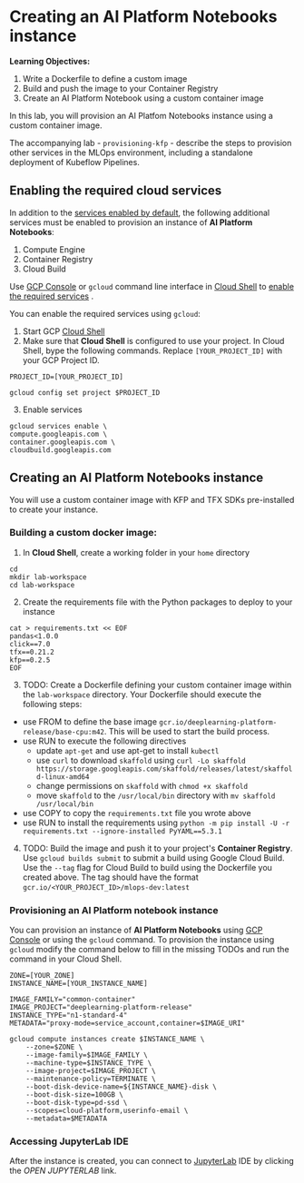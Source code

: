 # Creating an AI Platform Notebooks instance

**Learning Objectives:**
 1. Write a Dockerfile to define a custom image
 2. Build and push the image to your Container Registry
 2. Create an AI Platform Notebook using a custom container image
 
In this lab, you will provision an AI Platfom Notebooks instance using a custom container image.

The accompanying lab - `provisioning-kfp` - describe the steps to provision other services in the MLOps environment, including a standalone deployment of Kubeflow Pipelines.

## Enabling the required cloud services

In addition to the [services enabled by default](https://cloud.google.com/service-usage/docs/enabled-service), the following additional services must be enabled to provision an instance of **AI Platform Notebooks**:

1. Compute Engine
1. Container Registry
1. Cloud Build

Use [GCP Console](https://console.cloud.google.com/) or `gcloud` command line interface in [Cloud Shell](https://cloud.google.com/shell/docs/) to [enable the required services](https://cloud.google.com/service-usage/docs/enable-disable) . 

You can enable the required services using `gcloud`:
1. Start GCP [Cloud Shell](https://cloud.google.com/shell/docs/)
2. Make sure that **Cloud Shell** is configured to use your project. In Cloud Shell, bype the following commands. Replace `[YOUR_PROJECT_ID]` with your GCP Project ID.

```
PROJECT_ID=[YOUR_PROJECT_ID]

gcloud config set project $PROJECT_ID
```

3. Enable services
```
gcloud services enable \
compute.googleapis.com \
container.googleapis.com \
cloudbuild.googleapis.com 

```

## Creating an **AI Platform Notebooks** instance

You will use a custom container image with KFP and TFX SDKs pre-installed to create your instance. 

### Building a custom docker image:

1. In **Cloud Shell**,  create a working folder in your `home` directory
```
cd
mkdir lab-workspace
cd lab-workspace
```

2. Create the requirements file with the Python packages to deploy to your instance
```
cat > requirements.txt << EOF
pandas<1.0.0
click==7.0
tfx==0.21.2
kfp==0.2.5
EOF
```


3. TODO: Create a Dockerfile defining your custom container image within the `lab-workspace` directory. Your Dockerfile should execute the following steps:
 - use FROM to define the base image `gcr.io/deeplearning-platform-release/base-cpu:m42`. This will be used to start the build process. 
 - use RUN to execute the following directives
     - update `apt-get` and use apt-get to install `kubectl`
     - use `curl` to download `skaffold` using `curl -Lo skaffold https://storage.googleapis.com/skaffold/releases/latest/skaffold-linux-amd64`
     - change permissions on `skaffold` with `chmod +x skaffold`
     - move `skaffold` to the `/usr/local/bin` directory with `mv skaffold /usr/local/bin`
 - use COPY to copy the `requirements.txt` file you wrote above 
 - use RUN to install the requirements using `python -m pip install -U -r requirements.txt --ignore-installed PyYAML==5.3.1`

4. TODO: Build the image and push it to your project's **Container Registry**. Use `gcloud builds submit` to submit a build using Google Cloud Build. Use the `--tag` flag for Cloud Build to build using the Dockerfile you created above. The tag should have the format `gcr.io/<YOUR_PROJECT_ID>/mlops-dev:latest`

### Provisioning an AI Platform notebook instance

You can provision an instance of **AI Platform Notebooks** using  [GCP Console](https://cloud.google.com/ai-platform/notebooks/docs/custom-container) or using the `gcloud` command. To provision the instance using `gcloud` modify the command below to fill in the missing TODOs and run the command in your Cloud Shell.

```
ZONE=[YOUR_ZONE]
INSTANCE_NAME=[YOUR_INSTANCE_NAME]

IMAGE_FAMILY="common-container"
IMAGE_PROJECT="deeplearning-platform-release"
INSTANCE_TYPE="n1-standard-4"
METADATA="proxy-mode=service_account,container=$IMAGE_URI"

gcloud compute instances create $INSTANCE_NAME \
    --zone=$ZONE \
    --image-family=$IMAGE_FAMILY \
    --machine-type=$INSTANCE_TYPE \
    --image-project=$IMAGE_PROJECT \
    --maintenance-policy=TERMINATE \
    --boot-disk-device-name=${INSTANCE_NAME}-disk \
    --boot-disk-size=100GB \
    --boot-disk-type=pd-ssd \
    --scopes=cloud-platform,userinfo-email \
    --metadata=$METADATA
```


### Accessing JupyterLab IDE

After the instance is created, you can connect to [JupyterLab](https://jupyter.org/) IDE by clicking the *OPEN JUPYTERLAB* link.

